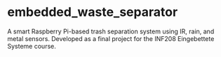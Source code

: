 # embedded_waste_separator
A smart Raspberry Pi-based trash separation system using IR, rain, and metal sensors. Developed as a final project for the INF208 Eingebettete Systeme course.
